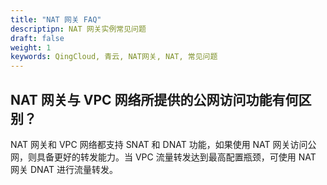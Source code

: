 ```yaml
---
title: "NAT 网关 FAQ"
descriptipn: NAT 网关实例常见问题
draft: false
weight: 1
keywords: QingCloud, 青云, NAT网关, NAT, 常见问题
---
```


## NAT 网关与 VPC 网络所提供的公网访问功能有何区别？

NAT 网关和 VPC 网络都支持 SNAT 和 DNAT 功能，如果使用 NAT 网关访问公网，则具备更好的转发能力。当 VPC 流量转发达到最高配置瓶颈，可使用 NAT 网关 DNAT 进行流量转发。

